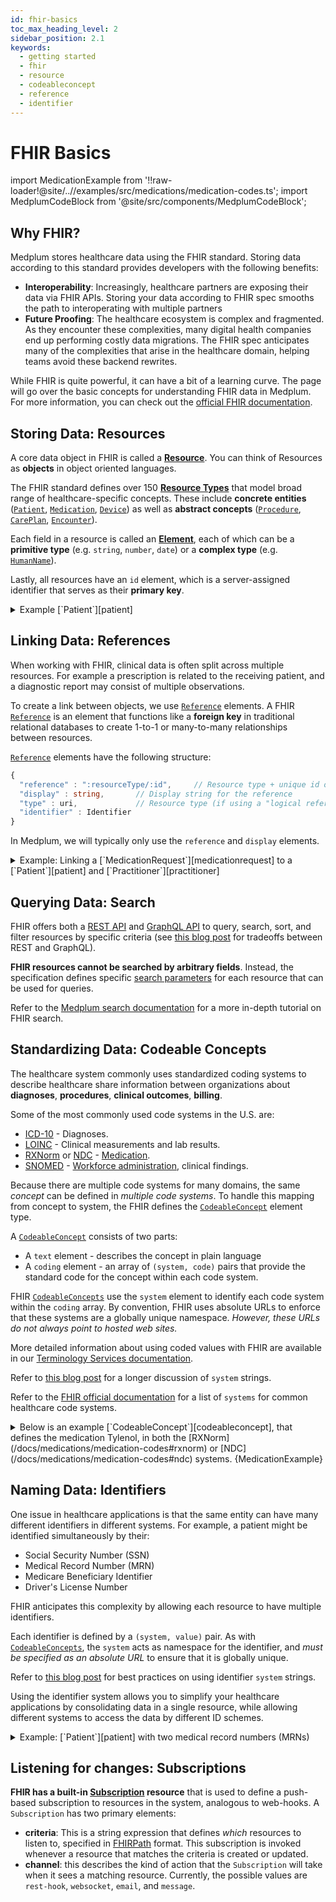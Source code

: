 ```yaml
---
id: fhir-basics
toc_max_heading_level: 2
sidebar_position: 2.1
keywords:
  - getting started
  - fhir
  - resource
  - codeableconcept
  - reference
  - identifier
---
```


# FHIR Basics

import MedicationExample from '!!raw-loader!@site/..//examples/src/medications/medication-codes.ts';
import MedplumCodeBlock from '@site/src/components/MedplumCodeBlock';

[patient]: /docs/api/fhir/resources/patient
[practitioner]: /docs/api/fhir/resources/practitioner
[medicationrequest]: /docs/api/fhir/resources/medicationrequest
[medication]: /docs/api/fhir/resources/medication
[device]: /docs/api/fhir/resources/device
[procedure]: /docs/api/fhir/resources/procedure
[careplan]: /docs/api/fhir/resources/careplan
[encounter]: /docs/api/fhir/resources/encounter
[reference]: /docs/api/fhir/datatypes/reference
[codeableconcept]: /docs/api/fhir/datatypes/codeableconcept

## Why FHIR?

Medplum stores healthcare data using the FHIR standard. Storing data according to this standard provides developers with the following benefits:

- **Interoperability**: Increasingly, healthcare partners are exposing their data via FHIR APIs. Storing your data according to FHIR spec smooths the path to interoperating with multiple partners
- **Future Proofing**: The healthcare ecosystem is complex and fragmented. As they encounter these complexities, many digital health companies end up performing costly data migrations. The FHIR spec anticipates many of the complexities that arise in the healthcare domain, helping teams avoid these backend rewrites.

While FHIR is quite powerful, it can have a bit of a learning curve. The page will go over the basic concepts for understanding FHIR data in Medplum. For more information, you can check out the [official FHIR documentation](http://hl7.org/fhir/).

## Storing Data: Resources

A core data object in FHIR is called a [**Resource**](https://www.hl7.org/fhir/resource.html). You can think of Resources as **objects** in object oriented languages.

The FHIR standard defines over 150 [**Resource Types**](./api/fhir/resources) that model broad range of healthcare-specific concepts. These include **concrete entities** ([`Patient`][patient], [`Medication`][medication], [`Device`][device]) as well as **abstract concepts** ([`Procedure`][procedure], [`CarePlan`][careplan], [`Encounter`][encounter]).

Each field in a resource is called an [**Element**](https://hl7.org/fhir/R4/element.html), each of which can be a **primitive type** (e.g. `string`, `number`, `date`) or a **complex type** (e.g. [`HumanName`](/docs/api/fhir/datatypes/humanname)).

Lastly, all resources have an `id` element, which is a server-assigned identifier that serves as their **primary key**.

<details>
<summary>
Example [`Patient`][patient]
</summary>
The example below shows an example [`Patient`][patient] resource. Here we can see that the [`Patient`][patient] contains multiple elements, including `name`, `telecom`, and `address`.
```javascript
{
  // Resource Type (i.e. "class name")
  "resourceType": "Patient",
  // Unique id for this resource
  "id": "j_chalmers",
  // Patient Name (could have multiple)
  "name": [
    {
      "use": "official",
      "family": "Chalmers",
      "given": ["Peter", "James"]
    },
    {
      "use": "usual",
      "family": "Chalmers",
      "given": ["Jim"]
    }
  ],
  // Phone + email info
  "telecom": [
    {
      "system": "phone",
      "value": "(03) 3410 5613",
      "use": "mobile"
    }
  ],
  // Address (could have multiple)
  "address": [
    {
      "use": "home", // 'home', 'office', etc.
      "line": ["534 Erewhon St"],
      "city": "PleasantVille",
      "district": "Rainbow",
      "state": "Vic",
      "postalCode": "3999",
      // Single string version of address, used for display
      "text": "534 Erewhon St PeasantVille, Rainbow, Vic  3999"
    }
  ]
}
```
</details>

## Linking Data: References

When working with FHIR, clinical data is often split across multiple resources. For example a prescription is related to the receiving patient, and a diagnostic report may consist of multiple observations.

To create a link between objects, we use [`Reference`][reference] elements. A FHIR [`Reference`][reference] is an element that functions like a **foreign key** in traditional relational databases to create 1-to-1 or many-to-many relationships between resources.

[`Reference`][reference] elements have the following structure:

```ts
{
  "reference" : ":resourceType/:id",     // Resource type + unique id of the referenced Resource
  "display" : string,       // Display string for the reference
  "type" : uri,             // Resource type (if using a "logical reference")
  "identifier" : Identifier
}
```

In Medplum, we will typically only use the `reference` and `display` elements.

<details>
<summary>
Example: Linking a [`MedicationRequest`][medicationrequest] to a [`Patient`][patient] and [`Practitioner`][practitioner]
</summary>
The example below shows a resource modeling a prescription (i.e. [`MedicationRequest`][medicationrequest]) with two references: **`subject` (i.e. the patient)** and **`requester` (i.e. the requesting physician)**.

```javascript
{
  "resourceType": "MedicationRequest",
  "id": "medrx002",
  // Reference to the patient for whom medication is being ordered
  "subject": {
    "reference": "Patient/pat1",
    "display": "Donald Duck"
  },
  "dosageInstruction": [
    {
      "text": "Take one tablet daily as directed"
    }
  ],
  // Reference to the requesting physician
  "requester": {
    "reference": "Practitioner/f007",
    "display": "Patrick Pump"
  }
}
```

</details>

## Querying Data: Search

FHIR offers both a [REST API](/docs/search) and [GraphQL API](/docs/graphql) to query, search, sort, and filter resources by specific criteria (see [this blog post](/blog/graphql-vs-rest) for tradeoffs between REST and GraphQL).

**FHIR resources cannot be searched by arbitrary fields**. Instead, the specification defines specific [search parameters](/docs/search/basic-search#search-parameters) for each resource that can be used for queries.

Refer to the [Medplum search documentation](/docs/search/basic-search) for a more in-depth tutorial on FHIR search.

## Standardizing Data: Codeable Concepts

The healthcare system commonly uses standardized coding systems to describe healthcare share information between organizations about **diagnoses**, **procedures**, **clinical outcomes**, **billing**.

Some of the most commonly used code systems in the U.S. are:

- [ICD-10](https://www.cms.gov/Medicare/Coding/ICD10) - Diagnoses.
- [LOINC](/docs/careplans/loinc) - Clinical measurements and lab results.
- [RXNorm](/docs/medications/medication-codes#rxnorm) or [NDC](/docs/medications/medication-codes#ndc) - [Medication](/docs/medications/medication-codes#ndc).
- [SNOMED](https://www.snomed.org/) - [Workforce administration](/docs/careplans/tasks#task-assignment), clinical findings.

Because there are multiple code systems for many domains, the same _concept_ can be defined in _multiple code systems_. To handle this mapping from concept to system, the FHIR defines the [`CodeableConcept`][codeableconcept] element type.

A [`CodeableConcept`][codeableconcept] consists of two parts:

- A `text` element - describes the concept in plain language
- A `coding` element - an array of `(system, code)` pairs that provide the standard code for the concept within each code system.

FHIR [`CodeableConcepts`][codeableconcept] use the `system` element to identify each code system within the `coding` array. By convention, FHIR uses absolute URLs to enforce that these systems are a globally unique namespace. _However, these URLs do not always point to hosted web sites._

More detailed information about using coded values with FHIR are available in our
[Terminology Services documentation](/docs/terminology).

Refer to [this blog post](/blog/demystifying-fhir-systems) for a longer discussion of `system` strings.

Refer to the [FHIR official documentation](https://hl7.org/fhir/R4/terminologies-systems.html) for a list of `systems` for common healthcare code systems.

<details>
Example: Tylenol
<summary>
Below is an example [`CodeableConcept`][codeableconcept], that defines the medication Tylenol, in both the [RXNorm](/docs/medications/medication-codes#rxnorm) or [NDC](/docs/medications/medication-codes#ndc) systems.

<MedplumCodeBlock language="ts" selectBlocks="tylenol-example">
  {MedicationExample}
</MedplumCodeBlock>
</summary>
</details>

## Naming Data: Identifiers

One issue in healthcare applications is that the same entity can have many different identifiers in different systems. For example, a patient might be identified simultaneously by their:

- Social Security Number (SSN)
- Medical Record Number (MRN)
- Medicare Beneficiary Identifier
- Driver's License Number

FHIR anticipates this complexity by allowing each resource to have multiple identifiers.

Each identifier is defined by a `(system, value)` pair. As with [`CodeableConcepts`][codeableconcept], the `system` acts as namespace for the identifier, and _must be specified as an absolute URL_ to ensure that it is globally unique.

Refer to [this blog post](/blog/demystifying-fhir-systems#identifiers-1) for best practices on using identifier `system` strings.

Using the identifier system allows you to simplify your healthcare applications by consolidating data in a single resource, while allowing different systems to access the data by different ID schemes.

<details>
<summary>
Example: [`Patient`][patient] with two medical record numbers (MRNs)
</summary>
The example `Patient` below has three identifiers: **an SSN and two MRN identifiers** from different hospital systems.

```javascript
{
  // Resource Type (i.e. "class name")
  "resourceType": "Patient",
  // Unique id for this resource
  "id": "j_chalmers",
  // Patient Name (could have multiple)
  "name": [
    {
      "use": "official",
      "family": "Chalmers",
      "given": ["Peter", "James"]
    }
  ],
  "identifier": [
    // Social Security Number ID (US-SSN)
    {
      "system": "http://hl7.org/fhir/sid/us-ssn",
      "value": "011-11-1234"
    },
    // MRN - Hospital 1
    {
      "system": "http://hospital-1.org",
      "value": "MRN-12345678"
    },
    // MRN - Hospital 2
    {
      "system": "http://hospital-2.org",
      "value": "0987AZ6"
    }
  ]
}
```

</details>

## Listening for changes: Subscriptions

**FHIR has a built-in [Subscription](./api/fhir/resources/subscription) resource** that is used to define a push-based subscription to resources in the system, analogous to web-hooks. A `Subscription` has two primary elements:

- **criteria**: This is a string expression that defines _which_ resources to listen to, specified in [FHIRPath](https://hl7.org/fhirpath/) format. This subscription is invoked whenever a resource that matches the criteria is created or updated.
- **channel**: this describes the kind of action that the `Subscription` will take when it sees a matching resource. Currently, the possible values are `rest-hook`, `websocket`, `email`, and `message`.


<br/>


